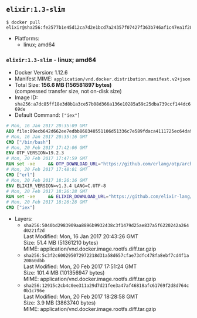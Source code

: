 ## `elixir:1.3-slim`

```console
$ docker pull elixir@sha256:fe2577b1e45d12ca7d2e1bcd7a24357f07427f363b746af1c47ea1f2828ff4ba
```

-	Platforms:
	-	linux; amd64

### `elixir:1.3-slim` - linux; amd64

-	Docker Version: 1.12.6
-	Manifest MIME: `application/vnd.docker.distribution.manifest.v2+json`
-	Total Size: **156.6 MB (156581897 bytes)**  
	(compressed transfer size, not on-disk size)
-	Image ID: `sha256:a7dc85ff18e3d8b1a3ce57b08d366a136e10285a59c25dba739ccf144dc669de`
-	Default Command: `["iex"]`

```dockerfile
# Mon, 16 Jan 2017 20:35:09 GMT
ADD file:89ecb642d662ee7edbb868340551106d51336c7e589fdaca4111725ec64da957 in / 
# Mon, 16 Jan 2017 20:35:16 GMT
CMD ["/bin/bash"]
# Mon, 20 Feb 2017 17:42:06 GMT
ENV OTP_VERSION=19.2.3
# Mon, 20 Feb 2017 17:47:59 GMT
RUN set -xe 	&& OTP_DOWNLOAD_URL="https://github.com/erlang/otp/archive/OTP-${OTP_VERSION}.tar.gz" 	&& OTP_DOWNLOAD_SHA256="51dd3eda2b5e835588ed215328c3943b69bc353d892577411570641f37c51ad8" 	&& runtimeDeps=' 		libodbc1 		libssl1.0.0 		libsctp1 		libwxgtk3.0-0 	' 	&& buildDeps=' 		curl 		ca-certificates 		autoconf 		gcc 		make 		libncurses-dev 		unixodbc-dev 		libssl-dev 		libsctp-dev 		libwxgtk3.0-dev 	' 	&& apt-get update 	&& apt-get install -y --no-install-recommends $runtimeDeps 	&& apt-get install -y --no-install-recommends $buildDeps 	&& curl -fSL -o otp-src.tar.gz "$OTP_DOWNLOAD_URL" 	&& echo "$OTP_DOWNLOAD_SHA256 otp-src.tar.gz" | sha256sum -c - 	&& mkdir -p /usr/src/otp-src 	&& tar -xzf otp-src.tar.gz -C /usr/src/otp-src --strip-components=1 	&& rm otp-src.tar.gz 	&& cd /usr/src/otp-src 	&& ./otp_build autoconf 	&& ./configure 		--enable-sctp 		--enable-dirty-schedulers 	&& make -j$(nproc) 	&& make install 	&& find /usr/local -name examples | xargs rm -rf 	&& apt-get purge -y --auto-remove $buildDeps 	&& rm -rf /usr/src/otp-src /var/lib/apt/lists/*
# Mon, 20 Feb 2017 17:48:01 GMT
CMD ["erl"]
# Mon, 20 Feb 2017 18:26:16 GMT
ENV ELIXIR_VERSION=v1.3.4 LANG=C.UTF-8
# Mon, 20 Feb 2017 18:26:28 GMT
RUN set -xe 	&& ELIXIR_DOWNLOAD_URL="https://github.com/elixir-lang/elixir/releases/download/${ELIXIR_VERSION}/Precompiled.zip" 	&& ELIXIR_DOWNLOAD_SHA256="eac16c41b88e7293a31d6ca95b5d72eaec92349a1f16846344f7b88128587e10" 	&& buildDeps=' 		ca-certificates 		curl 		unzip 	' 	&& apt-get update 	&& apt-get install -y --no-install-recommends $buildDeps 	&& curl -fSL -o elixir-precompiled.zip $ELIXIR_DOWNLOAD_URL 	&& echo "$ELIXIR_DOWNLOAD_SHA256 elixir-precompiled.zip" | sha256sum -c - 	&& unzip -d /usr/local elixir-precompiled.zip 	&& rm elixir-precompiled.zip 	&& apt-get purge -y --auto-remove $buildDeps 	&& rm -rf /var/lib/apt/lists/*
# Mon, 20 Feb 2017 18:26:28 GMT
CMD ["iex"]
```

-	Layers:
	-	`sha256:5040bd2983909aa8896b9932438c3f1479d25ae837a5f6220242a264d0221f2d`  
		Last Modified: Mon, 16 Jan 2017 20:43:26 GMT  
		Size: 51.4 MB (51361210 bytes)  
		MIME: application/vnd.docker.image.rootfs.diff.tar.gzip
	-	`sha256:5c3f2c600295072972218d31a58d657cfae73dfc478fa8ebf7cd4f1a20860dbb`  
		Last Modified: Mon, 20 Feb 2017 17:51:24 GMT  
		Size: 101.4 MB (101356947 bytes)  
		MIME: application/vnd.docker.image.rootfs.diff.tar.gzip
	-	`sha256:12915c2cb4c0ee311a29d7d21fee3a47af46818afc61769f2d8d764c0b1c796e`  
		Last Modified: Mon, 20 Feb 2017 18:28:58 GMT  
		Size: 3.9 MB (3863740 bytes)  
		MIME: application/vnd.docker.image.rootfs.diff.tar.gzip
